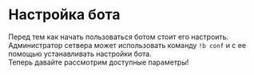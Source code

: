 # Настройка бота

Перед тем как начать пользоваться ботом стоит его настроить.  
Администратор сетвера может использовать команду `!b conf` и с ее помощью устанавливать настройки бота.  
Теперь давайте рассмотрим доступные параметры!